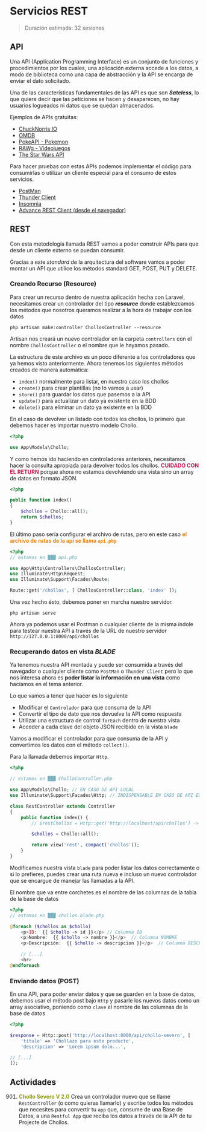<style>
    img { margin: 20px 0; border-radius: 8px; }

    .alert { color: #BD1550; }
    .warning { color: #E97F02; }
    .success { color: #8A9B0F; }

    .center { text-align: center; }
    .right { text-align: right; }

    .img-small { max-width: 200px; margin: auto; }
    .img-medium { max-width: 400px; margin: auto; }
    .img-large { max-width: 800px; margin: auto; }

    .leyenda {
        font-size: small;
        margin: 10px 0;
    }
</style>

# Servicios REST

> Duración estimada: 32 sesiones

## API

Una API (Application Programming Interface) es un conjunto de funciones y procedimientos por los cuales, una aplicación externa accede a los datos, a modo de biblioteca como una capa de abstracción y la API se encarga de enviar el dato solicitado.

Una de las características fundamentales de las API es que son ***Sateless***, lo que quiere decir que las peticiones se hacen y desaparecen, no hay usuarios logueados ni datos que se quedan almacenados.

Ejemplos de APIs gratuitas:

- [ChuckNorris IO](https://api.chucknorris.io/#!)
- [OMDB](https://www.omdbapi.com/)
- [PokeAPI - Pokemon](https://pokeapi.co/)
- [RAWg - Videojuegos](https://rawg.io/)
- [The Star Wars API](https://swapi.dev/)

Para hacer pruebas con estas APIs podemos implementar el código para consumirlas o utilizar un cliente especial para el consumo de estos servicios.

- [PostMan](https://www.postman.com/)
- [Thunder Client](https://marketplace.visualstudio.com/items?itemName=rangav.vscode-thunder-client)
- [Insomnia](https://insomnia.rest/download)
- [Advance REST Client (desde el navegador)](https://chrome.google.com/webstore/detail/advanced-rest-client/hgmloofddffdnphfgcellkdfbfbjeloo?hl=es)

## REST

Con esta metodología llamada REST vamos a poder construir APIs para que desde un cliente externo se puedan consumir.

Gracias a este *standard* de la arquitectura del software vamos a poder montar un API que utilice los métodos standard GET, POST, PUT y DELETE.

### Creando Recurso (Resource)

Para crear un recurso dentro de nuestra aplicación hecha con Laravel, necesitamos crear un controlador del tipo ***resource*** donde establezcamos los métodos que nosotros queramos realizar a la hora de trabajar con los datos

```console
php artisan make:controller ChollosController --resource
```

Artisan nos creará un nuevo controlador en la carpeta `controllers` con el nombre `ChollosController` o el nombre que le hayamos pasado.

La estructura de este archivo es un poco diferente a los controladores que ya hemos visto anteriormente. Ahora tenemos los siguientes métodos creados de manera automática:

- `index()` normalmente para listar, en nuestro caso los chollos
- `create()` para crear plantillas (no lo vamos a usar)
- `store()` para guardar los datos que pasemos a la API
- `update()` para actualizar un dato ya existente en la BDD
- `delete()` para eliminar un dato ya existente en la BDD

En el caso de devolver un listado con todos los chollos, lo primero que debemos hacer es importar nuestro modelo Chollo.

```php
<?php

use App\Models\Chollo;
```

Y como hemos ido haciendo en controladores anteriores, necesitamos hacer la consulta apropiada para devolver todos los chollos. <span class="alert">**CUIDADO CON EL RETURN**</span> porque ahora no estamos devolviendo una vista sino un array de datos en formato JSON.

```php
<?php

public function index()
{
    $chollos = Chollo::all();
    return $chollos;
}
```

El último paso sería configurar el archivo de rutas, pero en este caso <span class="warning">**el archivo de rutas de la api se llama `api.php`**</span>

```php
<?php
// estamos en ▓▓▓ api.php 

use App\Http\Controllers\ChollosController;
use Illuminate\Http\Request;
use Illuminate\Support\Facades\Route;

Route::get('/chollos', [ ChollosController::class, 'index' ]);
```

Una vez hecho ésto, debemos poner en marcha nuestro servidor.

```console
php artisan serve
```

Ahora ya podemos usar el Postman o cualquier cliente de la misma índole para testear nuestra API a través de la URL de nuestro servidor `http://127.0.0.1:8000/api/chollos`

### Recuperando datos en vista ***BLADE***

Ya tenemos nuestra API montada y puede ser consumida a través del navegador o cualquier cliente como `PostMan` o `Thunder Client` pero lo que nos interesa ahora es **poder listar la información en una vista** como hacíamos en el tema anterior.

Lo que vamos a tener que hacer es lo siguiente

- Modificar el `Controlador` para que consuma de la API
- Convertir el tipo de dato que nos devuelve la API como respuesta
- Utilizar una estructura de control `forEach` dentro de nuestra vista
- Acceder a cada clave del objeto JSON recibido en la vista `blade`


Vamos a modificar el controlador para que consuma de la API y convertimos los datos con el método `collect()`.

Para la llamada debemos importar `Http`.

```php
<?php

// estamos en ▓▓▓ CholloController.php

use App\Models\Chollo; // EN CASO DE API LOCAL
use Illuminate\Support\Facades\Http; // INDISPENSABLE EN CASO DE API EXTERNA

class RestController extends Controller
{
    public function index() {
        // $restChollos = Http::get('http://localhost/api/chollos') -> collect(); // PARA API EXTERNA

        $chollos = Chollo::all();

        return view('rest', compact('chollos'));
    }
}
```

Modificamos nuestra vista `blade` para poder listar los datos correctamente o si lo prefieres, puedes crear una ruta nueva e incluso un nuevo controlador que se encargue de manejar las llamadas a la API.

El nombre que va entre corchetes es el nombre de las columnas de la tabla de la base de datos

```php
<?php
// estamos en ▓▓▓ chollos.blade.php

@foreach ($chollos as $chollo)
    <p>ID:  {{ $chollo -> id }}</p> // Columna ID
    <p>Nombre:  {{ $chollo -> nombre }}</p>  // Columna NOMBRE
    <p>Descripción:  {{ $chollo -> descripcion }}</p>  // Columna DESCRIPCION

    // [...]
    <hr>
@endforeach
```

### Enviando datos (POST)

En una API, para poder enviar datos y que se guarden en la base de datos, debemos usar el método post bajo `Http` y pasarle los nuevos datos como un array asociativo, poniendo como `clave` el nombre de las columnas de la base de datos

```php
<?php

$response = Http::post('http://localhost:8000/api/chollo-severo', [
    'titulo' => 'Chollazo para este producto',
    'descripcion' => 'Lorem ipsum dolo...',

// [...]
]);
```

## Actividades

901. <span class="success">**Chollo Severo V 2.0**</span> Crea un controlador nuevo que se llame `RestController` (o como quieras llamarlo) y escribe todos los métodos que necesites para convertir tu `app` que, consume de una Base de Datos, a una `Restful App` que reciba los datos a través de la API de tu Projecte de Chollos.

<!-- 
## Producción y consumo

## AJAX con JSON

## Interacción con Vue.js

<https://manuais.iessanclemente.net/index.php/LARAVEL_Framework_-_Tutorial_01_-_Creación_de_API_RESTful_(actualizado)>
<https://github.com/jmnavarro/http-api-design>
<https://www.vinaysahni.com/best-practices-for-a-pragmatic-restful-api>
<https://leanpub.com/build-apis-you-wont-hate> -->